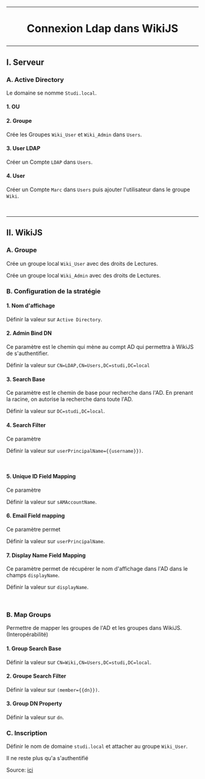 ---------------------------------------------------------------------------------------------------------------------
# <p align='center'> Connexion Ldap dans WikiJS </p>
---------------------------------------------------------------------------------------------------------------------
## I. Serveur
### A. Active Directory
Le domaine se nomme `Studi.local`.

#### 1. OU

#### 2. Groupe
Crée les Groupes `Wiki_User` et `Wiki_Admin` dans `Users`. 

#### 3. User LDAP
Créer un Compte `LDAP` dans `Users`.

#### 4. User
Créer un Compte `Marc` dans `Users` puis ajouter l'utilisateur dans le groupe `Wiki`.

<br />

---------------------------------------------------------------------------------------------------------------------
## II. WikiJS
### A. Groupe
Crée un groupe local `Wiki_User` avec des droits de Lectures.

Crée un groupe local `Wiki_Admin` avec des droits de Lectures.

### B. Configuration de la stratégie
#### 1. Nom d'affichage
Définir la valeur sur `Active Directory`.

#### 2. Admin Bind DN
Ce paramètre est le chemin qui mène au compt AD qui permettra à WikiJS de s'authentifier.

Définir la valeur sur `CN=LDAP,CN=Users,DC=studi,DC=local`

#### 3. Search Base
Ce paramètre est le chemin de base pour recherche dans l'AD. En prenant la racine, on autorise la recherche dans toute l'AD.

Définir la valeur sur `DC=studi,DC=local`.

#### 4. Search Filter
Ce paramètre 

Définir la valeur sur `userPrincipalName={{username}})`.

<br />

#### 5. Unique ID Field Mapping
Ce paramètre 

Définir la valeur sur `sAMAccountName`.

#### 6. Email Field mapping
Ce paramètre permet

Définir la valeur sur `userPrincipalName`.


#### 7. Display Name Field Mapping
Ce paramètre permet de récupérer le nom d'affichage dans l'AD dans le champs `displayName`.

Définir la valeur sur `displayName`.





<br />

### B. Map Groups
Permettre de mapper les groupes de l'AD et les groupes dans WikiJS. (Interopérabilité)

#### 1. Group Search Base
Définir la valeur sur `CN=Wiki,CN=Users,DC=studi,DC=local`.

#### 2. Groupe Search Filter
Définir la valeur sur `(member={{dn}})`.

#### 3. Group DN Property
Définir la valeur sur `dn`.

### C. Inscription
Définir le nom de domaine `studi.local` et attacher au groupe `Wiki_User`.

Il ne reste plus qu'a s'authentifié


Source: [ici](https://lahousse.net/wp-content/uploads/2024/01/CR-Wik.JS.pdf)
